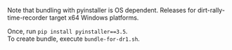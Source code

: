 Note that bundling with pyinstaller is OS dependent. Releases for dirt-rally-time-recorder target x64 Windows platforms. 

Once, run `pip install pyinstaller==3.5`.  
To create bundle, execute `bundle-for-dr1.sh`. 

